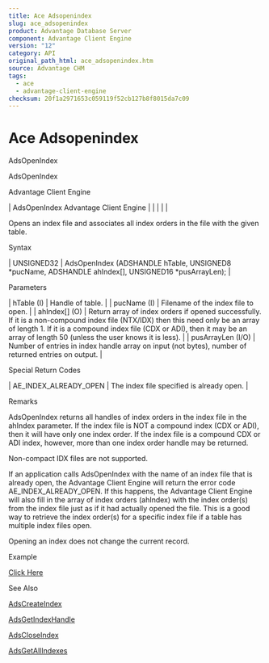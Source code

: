 ```yaml
---
title: Ace Adsopenindex
slug: ace_adsopenindex
product: Advantage Database Server
component: Advantage Client Engine
version: "12"
category: API
original_path_html: ace_adsopenindex.htm
source: Advantage CHM
tags:
  - ace
  - advantage-client-engine
checksum: 20f1a2971653c059119f52cb127b8f8015da7c09
---
```


# Ace Adsopenindex

AdsOpenIndex

AdsOpenIndex

Advantage Client Engine

| AdsOpenIndex  Advantage Client Engine |  |  |  |  |

Opens an index file and associates all index orders in the file with the given table.

Syntax

| UNSIGNED32 | AdsOpenIndex (ADSHANDLE hTable,  UNSIGNED8 \*pucName,  ADSHANDLE ahIndex[],  UNSIGNED16 \*pusArrayLen); |

Parameters

| hTable (I) | Handle of table. |
| pucName (I) | Filename of the index file to open. |
| ahIndex[] (O) | Return array of index orders if opened successfully. If it is a non-compound index file (NTX/IDX) then this need only be an array of length 1. If it is a compound index file (CDX or ADI), then it may be an array of length 50 (unless the user knows it is less). |
| pusArrayLen (I/O) | Number of entries in index handle array on input (not bytes), number of returned entries on output. |

Special Return Codes

| AE\_INDEX\_ALREADY\_OPEN | The index file specified is already open. |

Remarks

AdsOpenIndex returns all handles of index orders in the index file in the ahIndex parameter. If the index file is NOT a compound index (CDX or ADI), then it will have only one index order. If the index file is a compound CDX or ADI index, however, more than one index order handle may be returned.

Non-compact IDX files are not supported.

If an application calls AdsOpenIndex with the name of an index file that is already open, the Advantage Client Engine will return the error code AE\_INDEX\_ALREADY\_OPEN. If this happens, the Advantage Client Engine will also fill in the array of index orders (ahIndex) with the index order(s) from the index file just as if it had actually opened the file. This is a good way to retrieve the index order(s) for a specific index file if a table has multiple index files open.

Opening an index does not change the current record.

Example

[Click Here](ace_examples.md#adsopenindexexample)

See Also

[AdsCreateIndex](ace_adscreateindex.md)

[AdsGetIndexHandle](ace_adsgetindexhandle.md)

[AdsCloseIndex](ace_adscloseindex.md)

[AdsGetAllIndexes](ace_adsgetallindexes.md)
